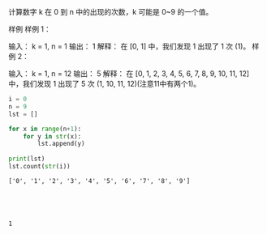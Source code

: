 计算数字 k 在 0 到 n 中的出现的次数，k 可能是 0~9 的一个值。
 
样例
样例 1：

输入：
k = 1, n = 1
输出：
1
解释：
在 [0, 1] 中，我们发现 1 出现了 1 次 (1)。
样例 2：

输入：
k = 1, n = 12
输出：
5
解释：
在 [0, 1, 2, 3, 4, 5, 6, 7, 8, 9, 10, 11, 12] 中，我们发现 1 出现了 5 次 (1, 10, 11, 12)(注意11中有两个1)。

```python
i = 0
n = 9
lst = []

for x in range(n+1):
    for y in str(x):
        lst.append(y)
        
print(lst)           
lst.count(str(i))

```

    ['0', '1', '2', '3', '4', '5', '6', '7', '8', '9']





    1


